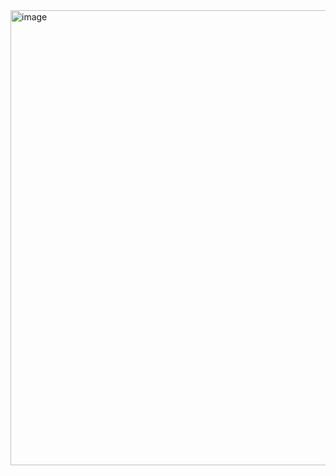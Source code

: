 <img width="606" height="728" alt="image" src="https://github.com/user-attachments/assets/3fd4d848-d5b6-475f-a05c-972efda07973" />
